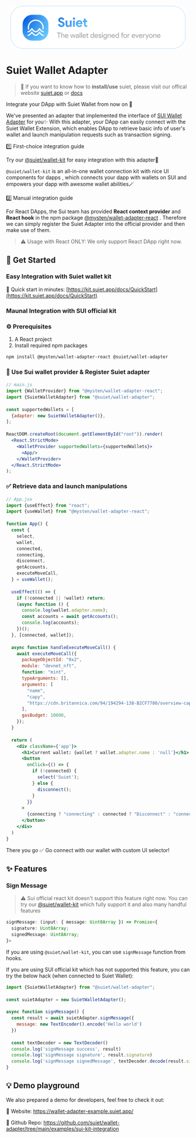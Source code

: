 <a href="https://suiet.app"><p align="center">
<img width="480" src="./assets/LogoWithSlogen.png?raw=trueg"/>
</a>

# Suiet Wallet Adapter

> 👋 If you want to know how to **install/use** suiet, please visit our offical website [suiet.app](https://suiet.app)
> or [docs](https://suiet.app/docs)

Integrate your DApp with Suiet Wallet from now on 🥳

We've presented an adapter that implemented the interface
of [SUI Wallet Adapter](https://github.com/MystenLabs/sui/tree/main/wallet-adapter) for you✨ With this adapter, your
DApp can easily connect with the Suiet Wallet Extension, which enables DApp to retrieve basic info of user's wallet and
launch manipulation requests such as transaction signing.

1️⃣ First-choice integration guide

Try our [@suiet/wallet-kit](https://www.npmjs.com/package/@suiet/wallet-kit) for easy integration with this
adapter🥳

`@suiet/wallet-kit` is an all-in-one wallet connection kit with nice UI components for dapps , which connects your dapp
with wallets on SUI and
empowers your dapp with awesome wallet abilities🪄

2️⃣ Manual integration guide

For React DApps, the Sui team has provided **React context provider** and **React hook** in the
npm
package [@mysten/wallet-adapter-react](https://github.com/MystenLabs/sui/tree/main/wallet-adapter/packages/react-providers)
. Therefore we can simply register the Suiet Adapter into the official provider and then make use of them.

> ⚠️ Usage with React ONLY: We only support React DApp right now.

## 🚀 Get Started

### Easy Integration with Suiet wallet kit

🔗 Quick start in minutes: [https://kit.suiet.app/docs/QuickStart](https://kit.suiet.app/docs/QuickStart)

### Maunal Integration with SUI official kit

### ⚙️ Prerequisites

1. A React project
2. Install required npm packages

```bash
npm install @mysten/wallet-adapter-react @suiet/wallet-adapter
```

### 🚢 Use Sui wallet provider & Register Suiet adapter

```jsx
// main.js
import {WalletProvider} from "@mysten/wallet-adapter-react";
import {SuietWalletAdapter} from "@suiet/wallet-adapter";

const supportedWallets = [
  {adapter: new SuietWalletAdapter()},
];

ReactDOM.createRoot(document.getElementById("root")).render(
  <React.StrictMode>
    <WalletProvider supportedWallets={supportedWallets}>
      <App/>
    </WalletProvider>
  </React.StrictMode>
);
```

### ✅ Retrieve data and launch manipulations

```jsx
// App.jsx
import {useEffect} from "react";
import {useWallet} from "@mysten/wallet-adapter-react";

function App() {
  const {
    select,
    wallet,
    connected,
    connecting,
    disconnect,
    getAccounts,
    executeMoveCall,
  } = useWallet();

  useEffect(() => {
    if (!connected || !wallet) return;
    (async function () {
      console.log(wallet.adapter.name);
      const accounts = await getAccounts();
      console.log(accounts);
    })();
  }, [connected, wallet]);

  async function handleExecuteMoveCall() {
    await executeMoveCall({
      packageObjectId: "0x2",
      module: "devnet_nft",
      function: "mint",
      typeArguments: [],
      arguments: [
        "name",
        "capy",
        "https://cdn.britannica.com/94/194294-138-B2CF7780/overview-capybara.jpg?w=800&h=450&c=crop",
      ],
      gasBudget: 10000,
    });
  }

  return (
    <div className={'app'}>
      <h1>Current wallet: {wallet ? wallet.adapter.name : 'null'}</h1>
      <button
        onClick={() => {
          if (!connected) {
            select('Suiet');
          } else {
            disconnect();
          }
        }}
      >
        {connecting ? "connecting" : connected ? "Disconnect" : "connect"}
      </button>
    </div>
  )
}
```

There you go ✅ Go connect with our wallet with custom UI selector!

## ✨ Features

### Sign Message

> ⚠️ Sui official react kit doesn't support this feature right now.
> You can try our [@suiet/wallet-kit](https://www.npmjs.com/package/@suiet/wallet-kit) which fully support it and also
> many handful features

```ts
signMessage: (input: { message: Uint8Array }) => Promise<{
  signature: Uint8Array;
  signedMessage: Uint8Array;
}>
```

If you are using `@suiet/wallet-kit`, you can use `signMessage` function from hooks.

If you are using SUI official kit which has not supported this feature, you can try the below hack (when connected to
Suiet Wallet):

```js
import {SuietWalletAdapter} from "@suiet/wallet-adapter";

const suietAdapter = new SuietWalletAdapter();

async function signMessage() {
  const result = await suietAdapter.signMessage({
    message: new TextEncoder().encode('Hello world')
  })

  const textDecoder = new TextDecoder()
  console.log('signMessage success', result)
  console.log('signMessage signature', result.signature)
  console.log('signMessage signedMessage', textDecoder.decode(result.signedMessage).toString())
}
```

## 💡 Demo playground

We also prepared a demo for developers, feel free to check it out:

🔗 Website: https://wallet-adapter-example.suiet.app/

🔗 Github Repo: https://github.com/suiet/wallet-adapter/tree/main/examples/sui-kit-integration

